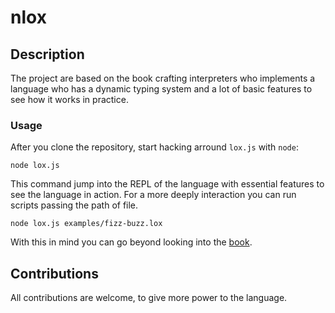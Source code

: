 # nlox

## Description

The project are based on the book crafting interpreters who implements a
language who has a dynamic typing system and a lot of basic features to see
how it works in practice.

### Usage

After you clone the repository, start hacking arround `lox.js` with `node`:

```
node lox.js
```

This command jump into the REPL of the language with essential features to see
the language in action. For a more deeply interaction you can run scripts
passing the path of file.

```
node lox.js examples/fizz-buzz.lox
```

With this in mind you can go beyond looking into the
[book](http://craftinginterpreters.com/).

## Contributions

All contributions are welcome, to give more power to the language.
